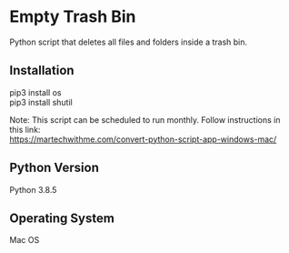 # Empty Trash Bin
Python script that deletes all files and folders inside a trash bin.

## Installation
pip3 install os </br >
pip3 install shutil </br >

Note: This script can be scheduled to run monthly. Follow instructions in this link: </br >
https://martechwithme.com/convert-python-script-app-windows-mac/

## Python Version
Python 3.8.5

## Operating System
Mac OS
